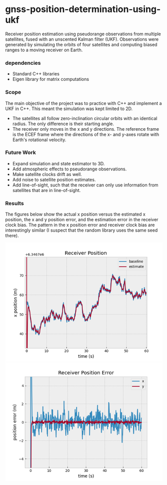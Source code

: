 # gnss-position-determination-using-ukf
Receiver position estimation using pseudorange observations from multiple satellites, fused with an unscented Kalman filter (UKF). Observations were generated by simulating the orbits of four satellites and computing biased ranges to a moving receiver on Earth.

### dependencies
- Standard C++ libraries
- Eigen library for matrix computations

### Scope
The main objective of the project was to practice with C++ and implement a UKF in C++. This meant the simulation was kept limited to 2D. 
- The satellites all follow zero-inclination circular orbits with an identical radius. The only difference is their starting angle. 
- The receiver only moves in the x and y directions. The reference frame is the ECEF frame where the directions of the x- and y-axes rotate with Earth's rotational velocity.

### Future Work
- Expand simulation and state estimator to 3D.
- Add atmospheric effects to pseudorange observations.
- Make satellite clocks drift as well.
- Add noise to satellite position estimates.
- Add line-of-sight, such that the receiver can only use information from satellites that are in line-of-sight.

### Results
The figures below show the actual x position versus the estimated x position, the x and y position error, and the estimation error in the receiver clock bias. The pattern in the x position error and receiver clock bias are interestingly similar (I suspect that the random library uses the same seed there).

![alt text](https://github.com/astroquest/gnss-position-determination-using-ukf/blob/main/figures/receiver_position.png?raw=true)
![alt text](https://github.com/astroquest/gnss-position-determination-using-ukf/blob/main/figures/receiver_position_error.png?raw=true)
